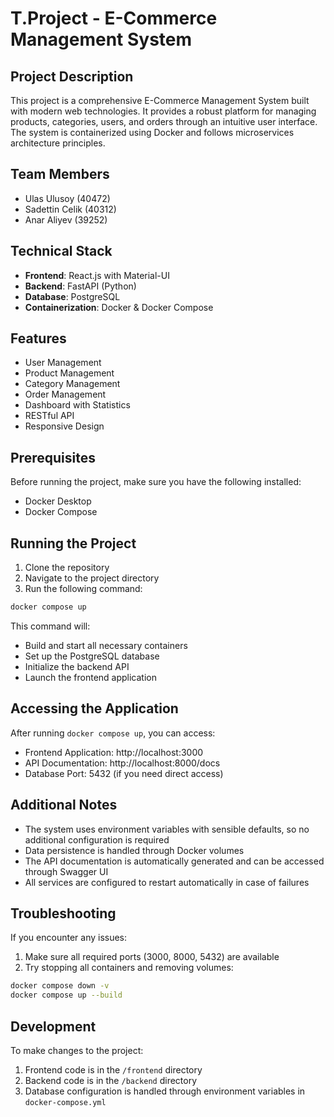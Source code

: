 # T.Project - E-Commerce Management System

## Project Description
This project is a comprehensive E-Commerce Management System built with modern web technologies. It provides a robust platform for managing products, categories, users, and orders through an intuitive user interface. The system is containerized using Docker and follows microservices architecture principles.

## Team Members
- Ulas Ulusoy (40472)
- Sadettin Celik (40312)
- Anar Aliyev (39252)

## Technical Stack
- **Frontend**: React.js with Material-UI
- **Backend**: FastAPI (Python)
- **Database**: PostgreSQL
- **Containerization**: Docker & Docker Compose

## Features
- User Management
- Product Management
- Category Management
- Order Management
- Dashboard with Statistics
- RESTful API
- Responsive Design

## Prerequisites
Before running the project, make sure you have the following installed:
- Docker Desktop
- Docker Compose

## Running the Project
1. Clone the repository
2. Navigate to the project directory
3. Run the following command:
```bash
docker compose up
```

This command will:
- Build and start all necessary containers
- Set up the PostgreSQL database
- Initialize the backend API
- Launch the frontend application

## Accessing the Application
After running `docker compose up`, you can access:
- Frontend Application: http://localhost:3000
- API Documentation: http://localhost:8000/docs
- Database Port: 5432 (if you need direct access)

## Additional Notes
- The system uses environment variables with sensible defaults, so no additional configuration is required
- Data persistence is handled through Docker volumes
- The API documentation is automatically generated and can be accessed through Swagger UI
- All services are configured to restart automatically in case of failures

## Troubleshooting
If you encounter any issues:
1. Make sure all required ports (3000, 8000, 5432) are available
2. Try stopping all containers and removing volumes:
```bash
docker compose down -v
docker compose up --build
```

## Development
To make changes to the project:
1. Frontend code is in the `/frontend` directory
2. Backend code is in the `/backend` directory
3. Database configuration is handled through environment variables in `docker-compose.yml`
